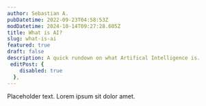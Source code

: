```yaml
---
author: Sebastian A.
pubDatetime: 2022-09-23T04:58:53Z
modDatetime: 2024-10-14T09:27:28.605Z
title: What is AI?
slug: what-is-ai
featured: true
draft: false
description: A quick rundown on what Artifical Intelligence is.
 editPost: {
    disabled: true
  },
---
```


Placeholder text. Lorem ipsum sit dolor amet.